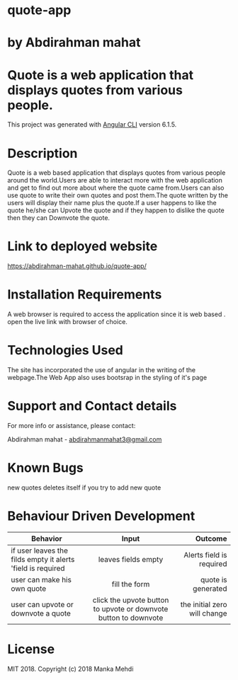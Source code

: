 # quote-app
# by Abdirahman mahat
# Quote is a web application that displays quotes from various people.
This project was generated with [Angular CLI](https://github.com/angular/angular-cli) version 6.1.5.

# Description


Quote is a web based application that displays quotes from various people around the world.Users are able to interact more with the web application and get to find out more about where the quote came from.Users can also use quote to write their own quotes and post them.The quote written by the users will display their name plus the quote.If a user happens to like the quote he/she can Upvote the quote and if they happen to dislike the quote then they can Downvote the quote.

# Link to deployed website
https://abdirahman-mahat.github.io/quote-app/

# Installation Requirements

A web browser is required to access the application since it is web based .
open the live link with browser of choice.
# Technologies Used

The site has incorporated the use of angular in the writing of the webpage.The Web App also uses bootsrap in the styling of it's page
# Support and Contact details


For more info or assistance, please contact:

Abdirahman mahat - abdirahmanmahat3@gmail.com


# Known Bugs

new quotes deletes itself if you try to add new quote
# Behaviour Driven Development


| Behavior        | Input           | Outcome  |
| ------------- |:-------------:| -----:|
| if user leaves the filds empty it alerts 'field is required | leaves fields empty | Alerts field is required|
| user can make his own quote  | fill the form | quote is generated|
| user can upvote or downvote a quote | click the upvote button to upvote or downvote button to downvote | the initial zero will change |
# License
MIT 2018. Copyright (c) 2018 Manka Mehdi
